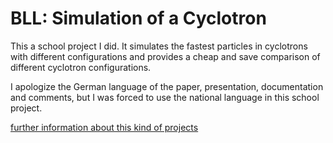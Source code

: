 BLL: Simulation of a Cyclotron
==================

This a school project I did. It simulates the fastest particles in 
cyclotrons with different configurations and provides a cheap and save
comparison of different cyclotron configurations.

I apologize the German language of the paper, presentation, documentation 
and comments, but I was forced to use the national language in this school
project.

[further information about this kind of projects](http://www.icho-nrw.de/besLL_MSW.pdf)
